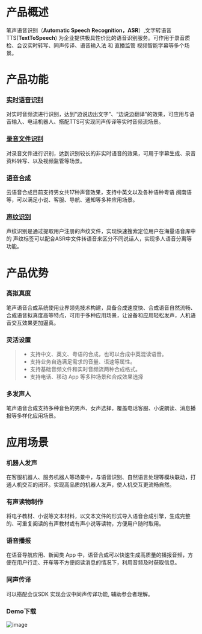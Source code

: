 # 产品概述
笔声语音识别（**Automatic Speech Recognition，ASR**）,文字转语音TTS(**TextToSpeech**) 为企业提供极具性价比的语音识别服务。可作用于录音质检、会议实时转写、同声传译、语音输入法 和 直播监管 视频智能字幕等多个场景。
# 产品功能
### [实时语音识别](https://github.com/zmeet-ai/AI-Cloud/tree/main/java)
对实时音频流进行识别，达到“边说边出文字”、“边说边翻译”的效果，可应用与语音输入、电话机器人、搭配TTS可实现同声传译等实时音频流场景。
### [录音文件识别](https://github.com/zmeet-ai/AI-Cloud/wiki/Asr%E8%AF%AD%E9%9F%B3%E8%AF%86%E5%88%AB)
对录音文件进行识别，达到识别较长的非实时语音的效果，可用于字幕生成、录音资料转写、以及视频监管等场景。
### [语音合成](https://github.com/zmeet-ai/AI-Cloud/tree/main/java)
云语音合成目前支持男女共17种声音效果，支持中英文以及各种语种粤语 闽南语 等，可以满足小说、客服、导航、通知等多种应用场景。
### [声纹识别](https://github.com/zmeet-ai/AI-Cloud/wiki/%E5%A3%B0%E7%BA%B9%E8%AF%86%E5%88%AB)
声纹识别是通过提取用户注册的声纹文件，实现快速搜索定位用户在海量语音库中的 声纹标签可以配合ASR中文件转语音来区分不同说话人，实现多人语音分离等功能。

# 产品优势
### 高拟真度
笔声语音合成系统使用业界领先技术构建，具备合成速度快、合成语音自然流畅、合成语音拟真度高等特点，可用于多种应用场景，让设备和应用轻松发声，人机语音交互效果更加逼真。

### 灵活设置

>- 支持中文、英文、粤语的合成，也可以合成中英混读语音。
>- 支持业务自选满足需求的音量、语速等属性。
>- 支持基础音频文件和实时音频流两种合成格式。
>- 支持电话、移动 App 等多种场景和合成效果选择

### 多发声人
笔声语音合成支持多种音色的男声、女声选择，覆盖电话客服、小说朗读、消息播报等多样化应用场景。

# 应用场景
### 机器人发声

在客服机器人、服务机器人等场景中，与语音识别、自然语言处理等模块联动，打通人机交互的闭环。实现高品质的机器人发声，使人机交互更流畅自然。

### 有声读物制作

将电子教材、小说等文本材料，以文本文件的形式导入语音合成引擎，生成完整的、可重复阅读的有声教材或有声小说等读物，方便用户随时取用。

### 语音播报

在语音导航应用、新闻类 App 中，语音合成可以快速生成高质量的播报音频，方便在用户行走、开车等不方便阅读消息的情况下，利用音频及时获取信息。

### 同声传译

可以搭配会议SDK 实现会议中同声传译功能, 辅助参会者理解。

### Demo下载
![image](https://user-images.githubusercontent.com/38810579/210738381-6285b550-f07d-424b-a8ef-7e87a711816d.png)

